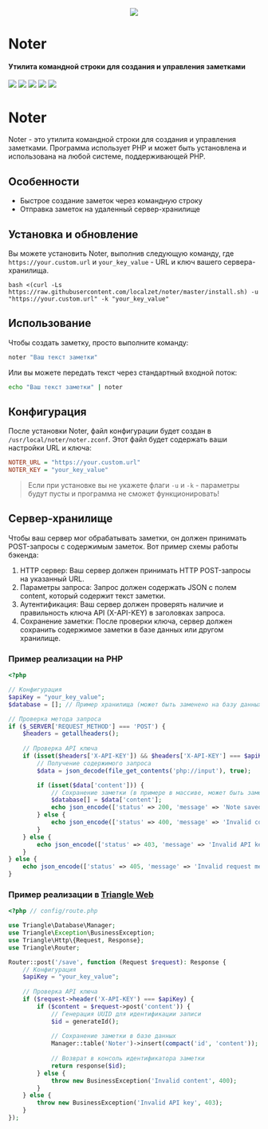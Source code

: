 <p align="center"><a href="https://www.localzet.com" target="_blank">
  <img src="https://static.zorin.space/media/logos/ZorinProjectsSP.svg">
</a></p>

# Noter

#### Утилита командной строки для создания и управления заметками

[![](https://img.shields.io/github/commit-activity/t/localzet/noter)](#)
[![](https://img.shields.io/github/v/release/localzet/noter)](#)
[![](https://img.shields.io/github/actions/workflow/status/localzet/noter/release.yml)](#)
[![](https://img.shields.io/github/downloads/localzet/noter/total)](#)
[![](https://img.shields.io/github/license/localzet/noter?longCache=true)](#)

# Noter

Noter - это утилита командной строки для создания и управления заметками. Программа использует PHP и может быть
установлена и использована на любой системе, поддерживающей PHP.

## Особенности

- Быстрое создание заметок через командную строку
- Отправка заметок на удаленный сервер-хранилище

## Установка и обновление

Вы можете установить Noter, выполнив следующую команду, где `https://your.custom.url` и `your_key_value` - URL и ключ
вашего сервера-хранилища.

```shell
bash <(curl -Ls https://raw.githubusercontent.com/localzet/noter/master/install.sh) -u "https://your.custom.url" -k "your_key_value"
```

## Использование

Чтобы создать заметку, просто выполните команду:

```bash
noter "Ваш текст заметки"
```

Или вы можете передать текст через стандартный входной поток:

```bash
echo "Ваш текст заметки" | noter
```

## Конфигурация

После установки Noter, файл конфигурации будет создан в `/usr/local/noter/noter.zconf`.
Этот файл будет содержать ваши настройки URL и ключа:

```ini
NOTER_URL = "https://your.custom.url"
NOTER_KEY = "your_key_value"
```

> Если при установке вы не укажете флаги `-u` и `-k` - параметры будут пусты и программа не сможет функционировать!

## Сервер-хранилище

Чтобы ваш сервер мог обрабатывать заметки, он должен принимать POST-запросы с содержимым заметок. 
Вот пример схемы работы бэкенда:

1. HTTP сервер: Ваш сервер должен принимать HTTP POST-запросы на указанный URL.
2. Параметры запроса: Запрос должен содержать JSON с полем content, который содержит текст заметки.
3. Аутентификация: Ваш сервер должен проверять наличие и правильность ключа API (X-API-KEY) в заголовках запроса.
4. Сохранение заметки: После проверки ключа, сервер должен сохранить содержимое заметки в базе данных или другом хранилище.

### Пример реализации на PHP

```php
<?php

// Конфигурация
$apiKey = "your_key_value";
$database = []; // Пример хранилища (может быть заменено на базу данных)

// Проверка метода запроса
if ($_SERVER['REQUEST_METHOD'] === 'POST') {
    $headers = getallheaders();
    
    // Проверка API ключа
    if (isset($headers['X-API-KEY']) && $headers['X-API-KEY'] === $apiKey) {
        // Получение содержимого запроса
        $data = json_decode(file_get_contents('php://input'), true);

        if (isset($data['content'])) {
            // Сохранение заметки (в примере в массиве, может быть заменено на базу данных)
            $database[] = $data['content'];
            echo json_encode(['status' => 200, 'message' => 'Note saved']);
        } else {
            echo json_encode(['status' => 400, 'message' => 'Invalid content']);
        }
    } else {
        echo json_encode(['status' => 403, 'message' => 'Invalid API key']);
    }
} else {
    echo json_encode(['status' => 405, 'message' => 'Invalid request method']);
}
```

### Пример реализации в [Triangle Web](https://github.com/Triangle-org/Web)
```php
<?php // config/route.php

use Triangle\Database\Manager;
use Triangle\Exception\BusinessException;
use Triangle\Http\{Request, Response};
use Triangle\Router;

Router::post('/save', function (Request $request): Response {
    // Конфигурация
    $apiKey = "your_key_value";
    
    // Проверка API ключа
    if ($request->header('X-API-KEY') === $apiKey) {
        if ($content = $request->post('content')) {
            // Генерация UUID для идентификации записи
            $id = generateId();
        
            // Сохранение заметки в базе данных
            Manager::table('Noter')->insert(compact('id', 'content'));
            
            // Возврат в консоль идентификатора заметки
            return response($id);
        } else {
            throw new BusinessException('Invalid content', 400);
        }
    } else {
        throw new BusinessException('Invalid API key', 403);
    }
});
```